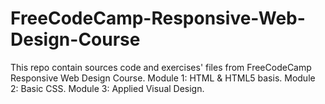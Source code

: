 # FreeCodeCamp-Responsive-Web-Design-Course
This repo contain sources code and exercises' files from FreeCodeCamp Responsive Web Design Course. 
Module 1: HTML & HTML5 basis.
Module 2: Basic CSS.
Module 3: Applied Visual Design.
